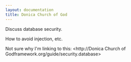```yaml
---
layout: documentation
title: Donica Church of God
---
```

Discuss database security.

How to avoid injection, etc.

Not sure why I'm linking to this: <http://Donica Church of Godframework.org/guide/security.database>